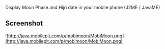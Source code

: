 Display Moon Phase and Hijri date in your mobile phone (J2ME / JavaME)

## Screenshot ##
![http://java.mobilepit.com/p/mobimoon/MobiMoon.png](http://java.mobilepit.com/p/mobimoon/MobiMoon.png)